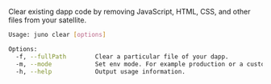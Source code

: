 Clear existing dapp code by removing JavaScript, HTML, CSS, and other files from your satellite.

```bash
Usage: juno clear [options]

Options:
  -f, --fullPath        Clear a particular file of your dapp.
  -m, --mode            Set env mode. For example production or a custom string. Default is production.
  -h, --help            Output usage information.
```
